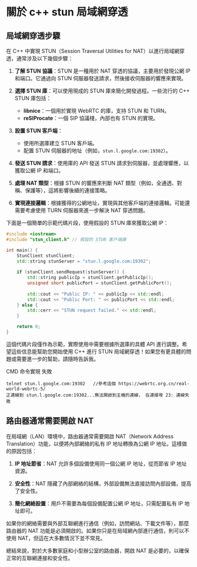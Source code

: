 # 關於 c++ stun 局域網穿透 



## 局域網穿透步驟

在 C++ 中實現 STUN（Session Traversal Utilities for NAT）以進行局域網穿透，通常涉及以下幾個步驟：

1. **了解 STUN 協議**：STUN 是一種用於 NAT 穿透的協議，主要用於發現公網 IP 和端口。它通過向 STUN 伺服器發送請求，然後接收伺服器的響應來實現。

2. **選擇 STUN 庫**：可以使用現成的 STUN 庫來簡化開發過程。一些流行的 C++ STUN 庫包括：
   - **libnice**：一個用於實現 WebRTC 的庫，支持 STUN 和 TURN。
   - **reSIProcate**：一個 SIP 協議棧，內部也有 STUN 的實現。

3. **設置 STUN 客戶端**：
   - 使用所選庫建立 STUN 客戶端。
   - 配置 STUN 伺服器的地址（例如，`stun.l.google.com:19302`）。

4. **發送 STUN 請求**：使用庫的 API 發送 STUN 請求到伺服器，並處理響應，以獲取公網 IP 和端口。

5. **處理 NAT 類型**：根據 STUN 的響應來判斷 NAT 類型（例如，全通透、對稱、保護等），這將影響後續的連接策略。

6. **實現連接邏輯**：根據獲得的公網地址，實現與其他客戶端的連接邏輯。可能還需要考慮使用 TURN 伺服器來進一步解決 NAT 穿透問題。

下面是一個簡單的示範代碼片段，使用假設的 STUN 庫來獲取公網 IP：

```cpp
#include <iostream>
#include "stun_client.h" // 假設的 STUN 客戶端庫

int main() {
    StunClient stunClient;
    std::string stunServer = "stun.l.google.com:19302";
    
    if (stunClient.sendRequest(stunServer)) {
        std::string publicIp = stunClient.getPublicIp();
        unsigned short publicPort = stunClient.getPublicPort();
        
        std::cout << "Public IP: " << publicIp << std::endl;
        std::cout << "Public Port: " << publicPort << std::endl;
    } else {
        std::cerr << "STUN request failed." << std::endl;
    }

    return 0;
}
```

這個代碼片段僅作為示範，實際使用中需要根據所選庫的具體 API 進行調整。希望這些信息能幫助您開始使用 C++ 進行 STUN 局域網穿透！如果您有更具體的問題或需要進一步的幫助，請隨時告訴我。

CMD 命令實現 失敗

```
telnet stun.l.google.com:19302   //參考這個 https://webrtc.org.cn/real-world-webrtc-5/
正連線到 stun.l.google.com:19302...無法開啟到主機的連線， 在連接埠 23: 連線失敗
```



## 路由器通常需要開啟 NAT

在局域網（LAN）環境中，路由器通常需要開啟 NAT（Network Address Translation）功能，以便將內部網絡的私有 IP 地址轉換為公網 IP 地址。這樣做的原因包括：

1. **IP 地址節省**：NAT 允許多個設備使用同一個公網 IP 地址，從而節省 IP 地址資源。

2. **安全性**：NAT 隱藏了內部網絡的結構，外部設備無法直接訪問內部設備，提高了安全性。

3. **簡化網絡設置**：用戶不需要為每個設備配置公網 IP 地址，只需配置私有 IP 地址即可。

如果你的網絡需要與外部互聯網進行通信（例如，訪問網站、下載文件等），那麼路由器的 NAT 功能是必須開啟的。如果你只是在局域網內部進行通信，則可以不使用 NAT，但這在大多數情況下並不常見。

總結來說，對於大多數家庭和小型辦公室的路由器，開啟 NAT 是必要的，以確保正常的互聯網連接和安全性。

